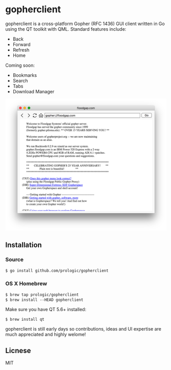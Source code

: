 # gopherclient

gopherclient is a cross-platform Gopher (RFC 1436) GUI client written in Go
using the QT toolkit with QML. Standard features include:

- Back
- Forward
- Refresh
- Home

Coming soon:

- Bookmarks
- Search
- Tabs
- Download Manager

![Gopher Client](/screenshot.png?raw=true "Gopher Client")

## Installation

### Source

```#!bash
$ go install github.com/prologic/gopherclient
```

### OS X Homebrew

```#!bash
$ brew tap prologic/gopherclient
$ brew install --HEAD gopherclient
```

Make sure you have QT 5.6+ installed:

```#!bash
$ brew install qt
```

gopherclient is still early days so contributions, ideas and UI expertise are
much appreciated and highly welome!

## Licnese

MIT
